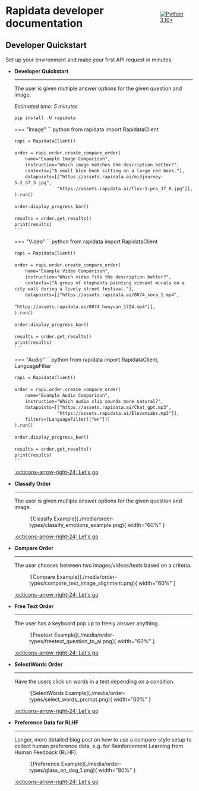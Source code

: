 <div style="display: flex; justify-content: space-between; align-items: center;">
  <h1 style="margin: 0;">Rapidata developer documentation</h1>
  <a href="https://www.python.org/downloads/">
    <img src="https://img.shields.io/badge/python-3.10+-blue.svg?style=flat-square&padding=0" alt="Python 3.10+">
  </a>
</div>

## Developer Quickstart
Set up your environment and make your first API request in minutes.

<div class="grid cards" markdown>

-   __Developer Quickstart__

    ---

    The user is given mutliple answer options for the given question and image.

    *Estimated time: 5 minutes*

    ```python
    pip install -U rapidata
    ```

    === "Image"
        ```python
        from rapidata import RapidataClient

        rapi = RapidataClient()

        order = rapi.order.create_compare_order(
            name="Example Image Comparison",
            instruction="Which image matches the description better?",
            contexts=["A small blue book sitting on a large red book."],
            datapoints=[["https://assets.rapidata.ai/midjourney-5.2_37_3.jpg", 
                        "https://assets.rapidata.ai/flux-1-pro_37_0.jpg"]],
        ).run()

        order.display_progress_bar()

        results = order.get_results()
        print(results)
        ```

    === "Video"
        ```python
        from rapidata import RapidataClient

        rapi = RapidataClient()

        order = rapi.order.create_compare_order(
            name="Example Video Comparison",
            instruction="Which video fits the description better?",
            contexts=["A group of elephants painting vibrant murals on a city wall during a lively street festival."],
            datapoints=[["https://assets.rapidata.ai/0074_sora_1.mp4", 
                        "https://assets.rapidata.ai/0074_hunyuan_1724.mp4"]],
        ).run()

        order.display_progress_bar()

        results = order.get_results()
        print(results)
        ```

    === "Audio"
        ```python
        from rapidata import RapidataClient, LanguageFilter

        rapi = RapidataClient()

        order = rapi.order.create_compare_order(
            name="Example Audio Comparison",
            instruction="Which audio clip sounds more natural?",
            datapoints=[["https://assets.rapidata.ai/Chat_gpt.mp3", 
                        "https://assets.rapidata.ai/ElevenLabs.mp3"]],
            filters=[LanguageFilter(["en"])]
        ).run()

        order.display_progress_bar()

        results = order.get_results()
        print(results)
        ```
    
    [:octicons-arrow-right-24: Let's go](quickstart.md)

</div>

<div class="grid cards" markdown>

-   __Classify Order__

    ---

    The user is given mutliple answer options for the given question and image.

    <figure markdown="span">
    ![Classify Example](./media/order-types/classify_emotions_example.png){ width="60%" }
    </figure>

    [:octicons-arrow-right-24: Let's go](./examples/classify_order.md)

-   __Compare Order__

    ---

    The user chooses between two images/videos/texts based on a criteria.

    <figure markdown="span">
    ![Compare Example](./media/order-types/compare_text_image_alignment.png){ width="60%" }
    </figure>

    [:octicons-arrow-right-24: Let's go](./examples/compare_order.md)

-   __Free Text Order__

    ---

    The user has a keyboard pop up to freely answer anything.

    <figure markdown="span">
    ![Freetext Example](./media/order-types/freetext_question_to_ai.png){ width="60%" }
    </figure>

    [:octicons-arrow-right-24: Let's go](./examples/free_text_order.md)

-   __SelectWords Order__

    ---

    Have the users click on words in a text depending on a condition.

    <figure markdown="span">
    ![SelectWords Example](./media/order-types/select_words_prompt.png){ width="60%" }
    </figure>

    [:octicons-arrow-right-24: Let's go](./examples/select_faulty_prompt_order.md)

</div>

<div class="grid cards" markdown>

-   __Preference Data for RLHF__

    ---

    Longer, more detailed blog post on how to use a compare-style setup to collect human preference data, e.g. for Reinforcement Learning from Human Feedback (RLHF).

    <figure markdown="span">
    ![Preference Example](./media/order-types/glass_on_dog_1.png){ width="80%" }
    </figure>

    [:octicons-arrow-right-24: Let's go](https://www.rapidata.ai/guides/preference-dataset-demo)

</div>
